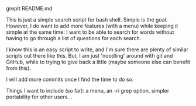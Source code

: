 grepIt README.md

This is just a simple search script for bash shell.  Simple is the goal. However, I do want to add more features (with a menu) while keeping it simple at the same time: I want to be able to search for words without having to go through a list of questions for each search.

I know this is an easy script to write, and I'm sure there are plenty of similar scripts out there like this. But, I am just 'noodling' around with git and GitHub, while to trying to give back a little (maybe someone else can benefit from this). 

I will add more commits once I find the time to do so.

Things I want to include (so far): a menu, an -ri grep option, simpler portability for other users...
